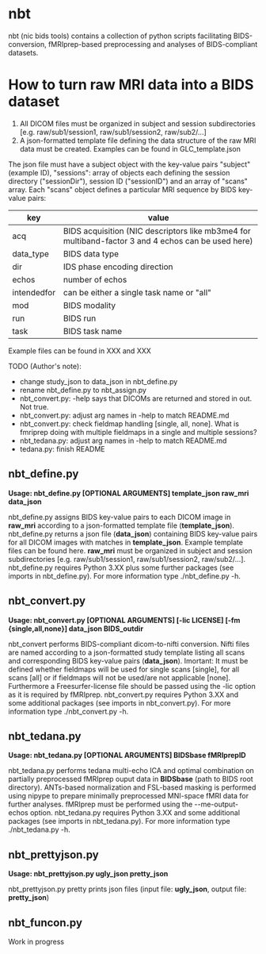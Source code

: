 # nbt

nbt (nic bids tools) contains a collection of python scripts facilitating BIDS-conversion, fMRIprep-based preprocessing and analyses of BIDS-compliant datasets.

# How to turn raw MRI data into a BIDS dataset  

1. All DICOM files must be organized in subject and session subdirectories [e.g. raw/sub1/session1, raw/sub1/session2, raw/sub2/...]
2. A json-formatted template file defining the data structure of the raw MRI data must be created. Examples can be found in GLC_template.json

The json file must have a subject object with the key-value pairs "subject" (example ID), "sessions": array of objects each defining the session directory ("sessionDir"), session ID ("sessionID") and an array of "scans" array. Each "scans" object defines a particular MRI sequence by BIDS key-value pairs:

|key|value|
|---|-----|
|acq|BIDS acquisition (NIC descriptors like mb3me4 for multiband-factor 3 and 4 echos can be used here)|
|data_type|BIDS data type|
|dir|IDS phase encoding direction|
|echos|number of echos|
|intendedfor|can be either a single task name or "all"|
|mod|BIDS modality|
|run|BIDS run|
|task|BIDS task name|

Example files can be found in XXX and XXX




TODO (Author's note): 
- change study_json to data_json in nbt_define.py
- rename nbt_define.py to nbt_assign.py
- nbt_convert.py: -help says that DICOMs are returned and stored in out. Not true.
- nbt_convert.py: adjust arg names in -help to match README.md
- nbt_convert.py: check fieldmap handling [single, all, none]. What is fmriprep doing with multiple fieldmaps in a single and multiple sessions?
- nbt_tedana.py: adjust arg names in -help to match README.md
- tedana.py: finish README

## nbt_define.py

**Usage: nbt_define.py [OPTIONAL ARGUMENTS] template_json  raw_mri data_json**

nbt_define.py assigns BIDS key-value pairs to each DICOM image in **raw_mri** according to a json-formatted template file (**template_json**). nbt_define.py returns a json file (**data_json**) containing BIDS key-value pairs for all DICOM images with matches in **template_json**. Example template files can be found here. **raw_mri** must be organized in subject and session subdirectories [e.g. raw/sub1/session1, raw/sub1/session2, raw/sub2/...]. nbt_define.py requires Python 3.XX plus some further packages (see imports in nbt_define.py). For more information type ./nbt_define.py -h.

## nbt_convert.py

**Usage: nbt_convert.py [OPTIONAL ARGUMENTS] [-lic LICENSE] [-fm {single,all,none}] data_json BIDS_outdir**

nbt_convert performs BIDS-compliant dicom-to-nifti conversion. Nifti files are named according to a json-formatted study template listing all scans and corresponding BIDS key-value pairs (**data_json**). Imortant: It must be defined whether fieldmaps will be used for single scans [single], for all scans [all] or if fieldmaps will not be used/are not applicable [none]. Furthermore a Freesurfer-license file should be passed using the -lic option as it is required by fMRIprep. nbt_convert.py requires Python 3.XX and some additional packages (see imports in nbt_convert.py). For more information type ./nbt_convert.py -h.

## nbt_tedana.py

**Usage: nbt_tedana.py [OPTIONAL ARGUMENTS] BIDSbase fMRIprepID**

nbt_tedana.py performs tedana multi-echo ICA and optimal combination on partially preprocessed fMRIprep ouput data in **BIDSbase** (path to BIDS root directory). ANTs-based normalization and FSL-based masking is performed using nipype to prepare minimally preprocessed MNI-space fMRI data for further analyses. fMRIprep must be performed using the --me-output-echos option. nbt_tedana.py requires Python 3.XX and some additional packages (see imports in nbt_tedana.py). For more information type ./nbt_tedana.py -h.

## nbt_prettyjson.py

**Usage: nbt_prettyjson.py ugly_json pretty_json**

nbt_prettyjson.py pretty prints json files (input file: **ugly_json**, output file: **pretty_json**)

## nbt_funcon.py

Work in progress
